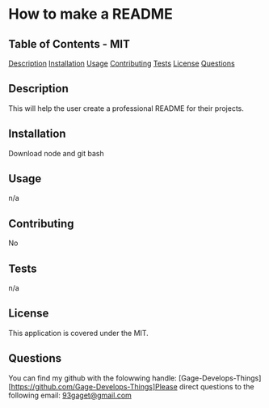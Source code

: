 # How to make a README

## Table of Contents - MIT
[Description](#description)
[Installation](#installation)
[Usage](#usage)
[Contributing](#contributing)
[Tests](#tests)
[License](#license)
[Questions](#questions)

## Description
This will help the user create a professional README for their projects.

## Installation
Download node and git bash

## Usage
n/a

## Contributing
No

## Tests
n/a

## License
This application is covered under the MIT.

## Questions
You can find my github with the folowwing handle: [Gage-Develops-Things][https://github.com/Gage-Develops-Things]Please direct questions to the following email: 93gaget@gmail.com